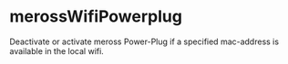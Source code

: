 # merossWifiPowerplug
Deactivate or activate meross Power-Plug if a specified mac-address is available in the local wifi. 
